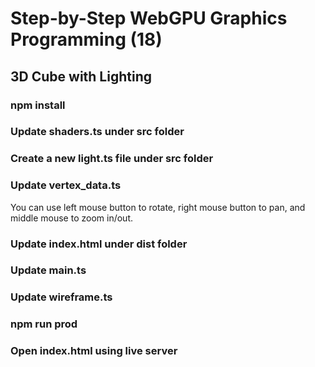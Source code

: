 # Step-by-Step WebGPU Graphics Programming (18) 
## 3D Cube with Lighting

### npm install

### Update shaders.ts under src folder

### Create a new light.ts file under src folder

### Update vertex_data.ts

You can use left mouse button to rotate, right mouse button to pan, and middle mouse to zoom in/out.

### Update index.html under dist folder

### Update main.ts

### Update wireframe.ts

### npm run prod

### Open index.html using live server